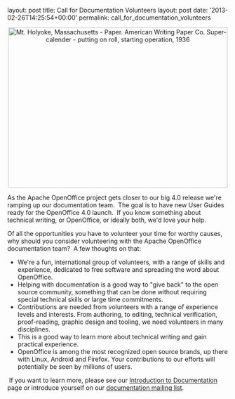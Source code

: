 layout: post
title: Call for Documentation Volunteers
layout: post
date: '2013-02-26T14:25:54+00:00'
permalink: call_for_documentation_volunteers

<div align="center"><a title="Mt. Holyoke, Massachusetts - Paper. American Writing Paper Co. Super-calender - putting on roll, starting operation, 1936 by The U.S. National Archives, on Flickr" href="https://www.flickr.com/photos/usnationalarchives/7494447314/"><img width="500" height="365" alt="Mt. Holyoke, Massachusetts - Paper. American Writing Paper Co. Super-calender - putting on roll, starting operation, 1936" src="http://farm8.staticflickr.com/7135/7494447314_9c83562037.jpg" /></a></div> 
  <p> </p> 
  <p> </p> 
  <p>As the Apache OpenOffice project gets closer to our big 4.0 release we're ramping up our documentation team.&nbsp; The goal is to have new User Guides ready for the OpenOffice 4.0 launch.&nbsp; If you know something about technical writing, or OpenOffice, or ideally both, we'd love your help.&nbsp; <br /></p> 
  <p>Of all the opportunities you have to volunteer your time for worthy causes, why should you consider volunteering with the Apache OpenOffice documentation team?&nbsp; A few thoughts on that: <br /></p> 
  <ul> 
    <li>We're a fun, international group of volunteers, with a range of 
skills and experience, dedicated to free software and spreading the word
 about OpenOffice.</li> 
    <li>Helping with documentation is a good way to &quot;give back&quot; to the open 
source community, something that can be done without requiring special 
technical skills or large time commitments.<br /></li> 
    <li>Contributions are needed from volunteers with a range of experience levels and 
interests.  From authoring, to editing, technical verification, proof-reading, graphic design and tooling, we need volunteers in many disciplines.</li> 
    <li>This is a good way to learn more about technical writing and gain practical experience.</li> 
    <li>OpenOffice is among the most recognized open source brands, up there with Linux, Android and Firefox.  Your 
contributions to our efforts will potentially be seen by millions of users.</li> 
  </ul> 
  <p>&nbsp;If you want to learn more, please see our <a href="http://openoffice.apache.org/orientation/intro-doc.html">Introduction to Documentation</a> page or introduce yourself on our <a href="mailto:doc@openoffice.apache.org">documentation mailing list</a>.<br /></p>
